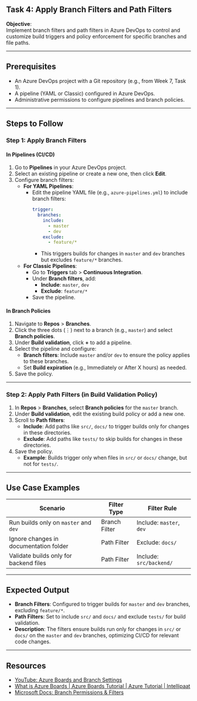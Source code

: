 ## Task 4: Apply Branch Filters and Path Filters

**Objective**:  
Implement branch filters and path filters in Azure DevOps to control and customize build triggers and policy enforcement for specific branches and file paths.

---

## Prerequisites
- An Azure DevOps project with a Git repository (e.g., from Week 7, Task 1).
- A pipeline (YAML or Classic) configured in Azure DevOps.
- Administrative permissions to configure pipelines and branch policies.

---

## Steps to Follow

### Step 1: Apply Branch Filters

#### In Pipelines (CI/CD)
1. Go to **Pipelines** in your Azure DevOps project.
2. Select an existing pipeline or create a new one, then click **Edit**.
3. Configure branch filters:
   - **For YAML Pipelines**:
     - Edit the pipeline YAML file (e.g., `azure-pipelines.yml`) to include branch filters:
       ```yaml
       trigger:
         branches:
           include:
             - master
             - dev
           exclude:
             - feature/*
       ```
       - This triggers builds for changes in `master` and `dev` branches but excludes `feature/*` branches.
   - **For Classic Pipelines**:
     - Go to **Triggers** tab > **Continuous Integration**.
     - Under **Branch filters**, add:
       - **Include**: `master`, `dev`
       - **Exclude**: `feature/*`
     - Save the pipeline.

#### In Branch Policies
1. Navigate to **Repos** > **Branches**.
2. Click the three dots (⋮) next to a branch (e.g., `master`) and select **Branch policies**.
3. Under **Build validation**, click **+** to add a pipeline.
4. Select the pipeline and configure:
   - **Branch filters**: Include `master` and/or `dev` to ensure the policy applies to these branches.
   - Set **Build expiration** (e.g., Immediately or After X hours) as needed.
5. Save the policy.

---

### Step 2: Apply Path Filters (in Build Validation Policy)
1. In **Repos** > **Branches**, select **Branch policies** for the `master` branch.
2. Under **Build validation**, edit the existing build policy or add a new one.
3. Scroll to **Path filters**:
   - **Include**: Add paths like `src/`, `docs/` to trigger builds only for changes in these directories.
   - **Exclude**: Add paths like `tests/` to skip builds for changes in these directories.
4. Save the policy.
   - **Example**: Builds trigger only when files in `src/` or `docs/` change, but not for `tests/`.

---

## Use Case Examples
| **Scenario** | **Filter Type** | **Filter Rule** |
|--------------|-----------------|-----------------|
| Run builds only on `master` and `dev` | Branch Filter | Include: `master`, `dev` |
| Ignore changes in documentation folder | Path Filter | Exclude: `docs/` |
| Validate builds only for backend files | Path Filter | Include: `src/backend/` |

---

## Expected Output
- **Branch Filters**: Configured to trigger builds for `master` and `dev` branches, excluding `feature/*`.
- **Path Filters**: Set to include `src/` and `docs/` and exclude `tests/` for build validation.
- **Description**: The filters ensure builds run only for changes in `src/` or `docs/` on the `master` and `dev` branches, optimizing CI/CD for relevant code changes.

---

## Resources
- [YouTube: Azure Boards and Branch Settings](https://www.youtube.com/results?search_query=azure+devops+branch+settings)
- [What is Azure Boards | Azure Boards Tutorial | Azure Tutorial | Intellipaat
](https://www.youtube.com/watch?v=4ah5Tuj0i4s)
- [Microsoft Docs: Branch Permissions & Filters](https://learn.microsoft.com/azure/devops/repos/git/branch-policies?view=azure-devops)
